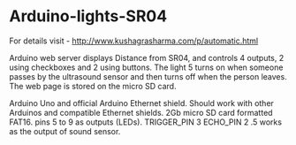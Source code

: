 # Arduino-lights-SR04

For details visit - http://www.kushagrasharma.com/p/automatic.html

Arduino web server displays Distance from SR04,
and controls 4 outputs,
2 using checkboxes and 2 using buttons.
The light 5 turns on when someone passes by the
ultrasound sensor and then turns off when the person
leaves.
The web page is stored on the micro SD card.

Arduino Uno and official Arduino Ethernet
shield. Should work with other Arduinos and
compatible Ethernet shields.
2Gb micro SD card formatted FAT16.
pins 5 to 9 as outputs (LEDs).
TRIGGER_PIN  3
ECHO_PIN     2
.5 works as the output of sound sensor.



